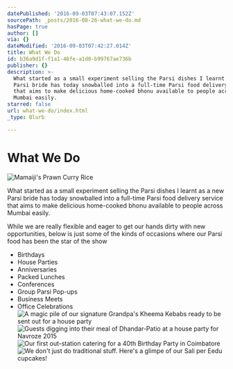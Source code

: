 ```yaml
---
datePublished: '2016-09-03T07:43:07.152Z'
sourcePath: _posts/2016-08-26-what-we-do.md
hasPage: true
author: []
via: {}
dateModified: '2016-09-03T07:42:27.014Z'
title: What We Do
id: b36a9d1f-f1a1-46fe-a1d0-b99767ae736b
publisher: {}
description: >-
  What started as a small experiment selling the Parsi dishes I learnt as a new
  Parsi bride has today snowballed into a full-time Parsi food delivery service
  that aims to make delicious home-cooked bhonu available to people across
  Mumbai easily.
starred: false
url: what-we-do/index.html
_type: Blurb

---
```

# What We Do
![Mamaiji's Prawn Curry Rice](https://the-grid-user-content.s3-us-west-2.amazonaws.com/1bdb9751-8b1f-41b5-9e20-82c42d73ef6d.jpg)

What started as a small experiment selling the Parsi dishes I learnt as a new Parsi bride has today snowballed into a full-time Parsi food delivery service that aims to make delicious home-cooked bhonu available to people across Mumbai easily.

While we are really flexible and eager to get our hands dirty with new opportunities, below is just some of the kinds of occasions where our Parsi food has been the star of the show

* Birthdays
* House Parties
* Anniversaries
* Packed Lunches
* Conferences
* Group Parsi Pop-ups
* Business Meets
* Office Celebrations
![A magic pile of our signature Grandpa's Kheema Kebabs ready to be sent out for a house party](https://the-grid-user-content.s3-us-west-2.amazonaws.com/4454ef96-639c-4798-8873-5cfde04e303b.jpg)
![Guests digging into their meal of Dhandar-Patio at a house party for Navroze 2015](https://the-grid-user-content.s3-us-west-2.amazonaws.com/e8c5285d-921f-432c-927a-918ea3c49d51.jpg)
![Our first out-station catering for a 40th Birthday Party in Coimbatore](https://the-grid-user-content.s3-us-west-2.amazonaws.com/13a3c3ce-ba56-4773-afaa-ce7ebbc3881a.jpg)
![We don't just do traditional stuff. Here's a glimpe of our Sali per Eedu cupcakes!](https://the-grid-user-content.s3-us-west-2.amazonaws.com/9a095174-3d94-448b-8ca0-ece74731f4f5.jpg)